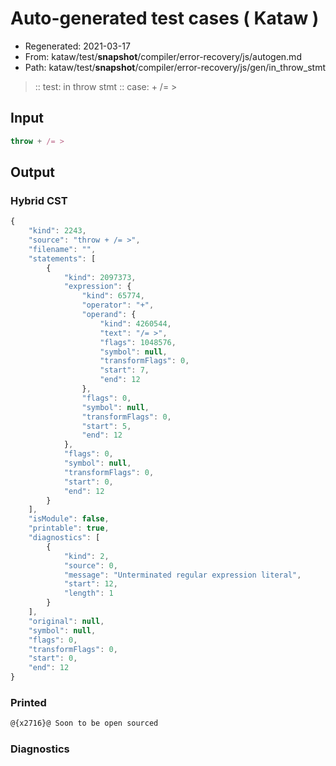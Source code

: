 # Auto-generated test cases ( Kataw )
- Regenerated: 2021-03-17
- From: kataw/test/__snapshot__/compiler/error-recovery/js/autogen.md
- Path: kataw/test/__snapshot__/compiler/error-recovery/js/gen/in_throw_stmt
> :: test: in throw stmt
> :: case: + /= >
## Input

`````js
throw + /= >
`````

## Output

### Hybrid CST

```javascript
{
    "kind": 2243,
    "source": "throw + /= >",
    "filename": "",
    "statements": [
        {
            "kind": 2097373,
            "expression": {
                "kind": 65774,
                "operator": "+",
                "operand": {
                    "kind": 4260544,
                    "text": "/= >",
                    "flags": 1048576,
                    "symbol": null,
                    "transformFlags": 0,
                    "start": 7,
                    "end": 12
                },
                "flags": 0,
                "symbol": null,
                "transformFlags": 0,
                "start": 5,
                "end": 12
            },
            "flags": 0,
            "symbol": null,
            "transformFlags": 0,
            "start": 0,
            "end": 12
        }
    ],
    "isModule": false,
    "printable": true,
    "diagnostics": [
        {
            "kind": 2,
            "source": 0,
            "message": "Unterminated regular expression literal",
            "start": 12,
            "length": 1
        }
    ],
    "original": null,
    "symbol": null,
    "flags": 0,
    "transformFlags": 0,
    "start": 0,
    "end": 12
}
```

### Printed

```javascript
@{x2716}@ Soon to be open sourced
```

### Diagnostics

```javascript

```

